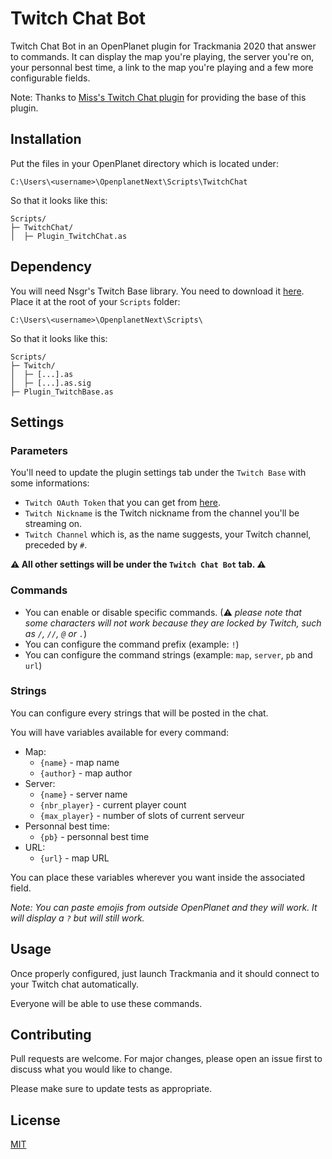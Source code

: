 # Twitch Chat Bot

Twitch Chat Bot in an OpenPlanet plugin for Trackmania 2020 that answer to commands. It can display the map you're playing, the server you're on, your personnal best time, a link to the map you're playing and a few more configurable fields.

Note: Thanks to [Miss's Twitch Chat plugin](https://openplanet.nl/files/23) for providing the base of this plugin.

## Installation

Put the files in your OpenPlanet directory which is located under:
```
C:\Users\<username>\OpenplanetNext\Scripts\TwitchChat
```

So that it looks like this:
```
Scripts/
├─ TwitchChat/
│  ├─ Plugin_TwitchChat.as
```

## Dependency
You will need Nsgr's Twitch Base library. You need to download it [here](https://openplanet.nl/files/93).
Place it at the root of your `Scripts` folder:
```
C:\Users\<username>\OpenplanetNext\Scripts\
```

So that it looks like this:
```
Scripts/
├─ Twitch/
│  ├─ [...].as
│  ├─ [...].as.sig
├─ Plugin_TwitchBase.as
```

## Settings
### Parameters
You'll need to update the plugin settings tab under the `Twitch Base` with some informations:
- `Twitch OAuth Token` that you can get from [here](https://twitchapps.com/tmi/).
- `Twitch Nickname` is the Twitch nickname from the channel you'll be streaming on.
- `Twitch Channel` which is, as the name suggests, your Twitch channel, preceded by `#`.

**⚠ All other settings will be under the `Twitch Chat Bot` tab. ⚠**

### Commands
- You can enable or disable specific commands. (⚠ _please note that some characters will not work because they are locked by Twitch, such as `/`, `//`, `@` or `.`_)
- You can configure the command prefix (example: `!`)
- You can configure the command strings (example: `map`, `server`, `pb` and `url`)

### Strings
You can configure every strings that will be posted in the chat.

You will have variables available for every command:
- Map:
    - `{name}` - map name
    - `{author}` - map author
- Server:
    - `{name}` - server name
    - `{nbr_player}` - current player count
    - `{max_player}` - number of slots of current serveur
- Personnal best time:
    - `{pb}` - personnal best time
- URL:
    - `{url}` - map URL

You can place these variables wherever you want inside the associated field.

_Note: You can paste emojis from outside OpenPlanet and they will work. It will display a `?` but will still work._

## Usage
Once properly configured, just launch Trackmania and it should connect to your Twitch chat automatically.

Everyone will be able to use these commands.

## Contributing
Pull requests are welcome. For major changes, please open an issue first to discuss what you would like to change.

Please make sure to update tests as appropriate.

## License
[MIT](https://choosealicense.com/licenses/mit/)